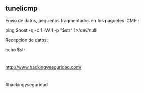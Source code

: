 ## tunelicmp

Envio de datos, pequeños fragmentados en los paquetes ICMP :

ping $host -q -c 1 -W 1 -p "$str" 1>/dev/null

Recepcion de datos:

echo $str


#
http://www.hackingyseguridad.com/
#
#hackingyseguridad
#
